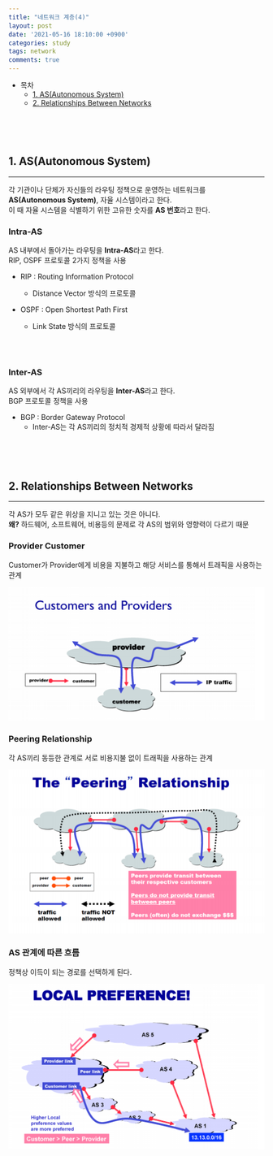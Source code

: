 ```yaml
---
title: "네트워크 계층(4)"
layout: post
date: '2021-05-16 18:10:00 +0900'
categories: study
tags: network
comments: true
---
```


- 목차
    - [1. AS(Autonomous System)](#1-asautonomous-system)
    - [2. Relationships Between Networks](#2-relationships-between-networks)
    
<br>
<br>
<br>

## 1. AS(Autonomous System)
---
각 기관이나 단체가 자신들의 라우팅 정책으로 운영하는 네트워크를<br>
**AS(Autonomous System)**, 자율 시스템이라고 한다.<br>
이 때 자율 시스템을 식별하기 위한 고유한 숫자를 **AS 번호**라고 한다.<br>

### Intra-AS
AS 내부에서 돌아가는 라우팅을 **Intra-AS**라고 한다.<br>
RIP, OSPF 프로토콜 2가지 정책을 사용<br>

- RIP : Routing Information Protocol
    - Distance Vector 방식의 프로토콜

- OSPF : Open Shortest Path First
    - Link State 방식의 프로토콜

<br>
<br>

### Inter-AS
AS 외부에서 각 AS끼리의 라우팅을 **Inter-AS**라고 한다.<br>
BGP 프로토콜 정책을 사용<br>

- BGP : Border Gateway Protocol
    - Inter-AS는 각 AS끼리의 정치적 경제적 상황에 따라서 달라짐<br>


<br>
<br>
<br>

## 2. Relationships Between Networks
---
각 AS가 모두 같은 위상을 지니고 있는 것은 아니다.<br>
**왜?** 하드웨어, 소프트웨어, 비용등의 문제로 각 AS의 범위와 영향력이 다르기 때문<br>


### Provider Customer
Customer가 Provider에게 비용을 지불하고 해당 서비스를 통해서 트래픽을 사용하는 관계<br>

![ex_screenshot](/assets/img/cp.PNG)<br>

### Peering Relationship
각 AS끼리 동등한 관계로 서로 비용지불 없이 트래픽을 사용하는 관계<br>

![ex_screenshot](/assets/img/peering.PNG)<br>


### AS 관계에 따른 흐름
정책상 이득이 되는 경로를 선택하게 된다.<br>

![ex_screenshot](/assets/img/asflow.PNG)<br>
